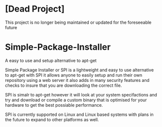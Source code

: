 # [Dead Project] 
This project is no longer being maintained or updated  for the foreseeable future


# Simple-Package-Installer
A easy to use and setup alternative to apt-get

Simple Package Installer or SPI is a lightweight and easy to use alternative to apt-get with SPI it allows anyone to easily setup and run their own repository using a web server it also adds in many security features and checks to insure that you are downloading the correct file.

SPI is simalr to apt-get however it will look at your system specifactions and try and download or compile a custom binary that is optimised for your hardware to get the best possiable performance.

SPI is currently supported on Linux and Linux based systems with plans in the future to expand to other platforms as well.
